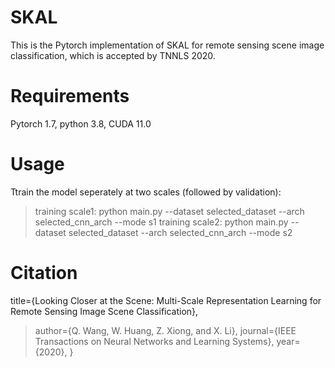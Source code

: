 # SKAL
This is the Pytorch implementation of SKAL for remote sensing scene image classification, which is accepted by TNNLS 2020.

# Requirements
Pytorch 1.7, python 3.8, CUDA 11.0

# Usage
Ttrain the model seperately at two scales (followed by validation):
> training scale1: python main.py --dataset selected_dataset --arch selected_cnn_arch --mode s1 
> training scale2: python main.py --dataset selected_dataset --arch selected_cnn_arch --mode s2 

# Citation
title={Looking Closer at the Scene: Multi-Scale Representation Learning for Remote Sensing Image Scene Classification},
> author={Q. Wang, W. Huang, Z. Xiong, and X. Li},
> journal={IEEE Transactions on Neural Networks and Learning Systems},
> year={2020},
> }
